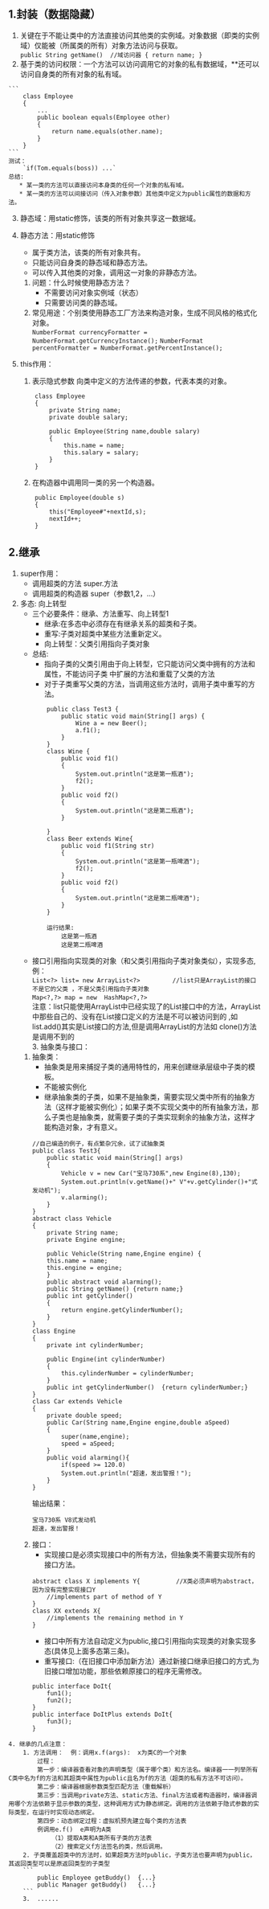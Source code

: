 ## 1.封装（数据隐藏） 
   1. 关键在于不能让类中的方法直接访问其他类的实例域。对象数据（即类的实例域）仅能被（所属类的所有）对象方法访问与获取。  
    ```
        public String getName()  //域访问器
        {
	        return name;
        }
    ```
   2. 基于类的访问权限：一个方法可以访问调用它的对象的私有数据域，**还可以访问自身类的所有对象的私有域。  

    ```
        class Employee
        {
	        ...
	        public boolean equals(Employee other)
	        {
		        return name.equals(other.name);
	        }
        }
    ```  
    测试： 
        `if(Tom.equals(boss)) ...`    
    总结: 
       * 某一类的方法可以直接访问本身类的任何一个对象的私有域。  
       * 某一类的方法可以间接访问（传入对象参数）其他类中定义为public属性的数据和方法。        
   3. 静态域：用static修饰，该类的所有对象共享这一数据域。  
   4. 静态方法：用static修饰  
        * 属于类方法，该类的所有对象共有。
        * 只能访问自身类的静态域和静态方法。  
        * 可以传入其他类的对象，调用这一对象的非静态方法。  

        1. 问题：什么时候使用静态方法？  
            * 不需要访问对象实例域（状态）  
            * 只需要访问类的静态域。  
        2. 常见用途：个别类使用静态工厂方法来构造对象，生成不同风格的格式化对象。  
        `NumberFormat currencyFormatter = NumberFormat.getCurrencyInstance();`
        `NumberFormat percentFormatter = NumberFormat.getPercentInstance();`  
   5. this作用：
        1. 表示隐式参数	向类中定义的方法传递的参数，代表本类的对象。   
        ```  
            class Employee
            {
	            private String name;
	            private double salary;
                
	            public Employee(String name,double salary)
	            {
		            this.name = name;
		            this.salary = salary;
	            }
            }
        ```
        2. 在构造器中调用同一类的另一个构造器。
        ```
            public Employee(double s)
            {
	            this("Employee#"+nextId,s);
	            nextId++;
            }
        ```

## 2.继承
   1. super作用：
       * 调用超类的方法  super.方法  
	   * 调用超类的构造器  super（参数1,2，...）
   2. 多态:    向上转型  
        * 三个必要条件：继承、方法重写、向上转型1  
            * 继承:在多态中必须存在有继承关系的超类和子类。  
            * 重写:子类对超类中某些方法重新定义。  
            * 向上转型：父类引用指向子类对象  
        * 总结:  
            * 指向子类的父类引用由于向上转型，它只能访问父类中拥有的方法和属性，不能访问子类 中扩展的方法和重载了父类的方法
            * 对于子类重写父类的方法，当调用这些方法时，调用子类中重写的方法。
            ```
                public class Test3 {
                    public static void main(String[] args) {
                        Wine a = new Beer();
                        a.f1();
                    }
                }
                class Wine {
                    public void f1()
                    {
                        System.out.println("这是第一瓶酒");
                        f2();
                    }           
                    public void f2()
                    {
                        System.out.println("这是第二瓶酒");
                    }

                }
                class Beer extends Wine{
                    public void f1(String str)
                    {
                        System.out.println("这是第一瓶啤酒");
                        f2();
                    }
                    public void f2()
                    {
                        System.out.println("这是第二瓶啤酒");
                    }
                }

                运行结果:
                    这是第一瓶酒
                    这是第二瓶啤酒
            ```
        * 接口引用指向实现类的对象（和父类引用指向子类对象类似），实现多态,例：    
        `List<?> list= new ArrayList<?>         //list只是ArrayList的接口不是它的父类 ，不是父类引用指向子类对象`  
        `Map<?,?> map = new  HashMap<?,?>`  
        注意：list只能使用ArrayList中已经实现了的List接口中的方法，ArrayList中那些自己的、没有在List接口定义的方法是不可以被访问到的 ,如list.add()其实是List接口的方法,但是调用ArrayList的方法如 clone()方法是调用不到的   
    3. 抽象类与接口：  
        1. 抽象类：
            * 抽象类是用来捕捉子类的通用特性的，用来创建继承层级中子类的模板。    
            * 不能被实例化
            * 继承抽象类的子类，如果不是抽象类，需要实现父类中所有的抽象方法（这样才能被实例化）；如果子类不实现父类中的所有抽象方法，那么子类也是抽象类，就需要子类的子类实现剩余的抽象方法，这样才能构造对象，才有意义。  
            ```
            //自己编造的例子，有点繁杂冗余，试了试抽象类
            public class Test3{
                public static void main(String[] args)
                {
                    Vehicle v = new Car("宝马730系",new Engine(8),130);
                    System.out.println(v.getName()+" V"+v.getCylinder()+"式发动机");
                    v.alarming();
                }
            }
            abstract class Vehicle
            {
                private String name;
                private Engine engine;

                public Vehicle(String name,Engine engine) {
                this.name = name;
                this.engine = engine;
                }
                public abstract void alarming();
                public String getName() {return name;}
                public int getCylinder()
                {
                    return engine.getCylinderNumber();
                }
            }
            class Engine
            {
                private int cylinderNumber;

                public Engine(int cylinderNumber)
                {
                    this.cylinderNumber = cylinderNumber;
                }
                public int getCylinderNumber()  {return cylinderNumber;}
            }
            class Car extends Vehicle
            {
                private double speed;
                public Car(String name,Engine engine,double aSpeed)
                {
                    super(name,engine);
                    speed = aSpeed;
                }
                public void alarming(){
                    if(speed >= 120.0)
                    System.out.println("超速，发出警报！");
                }
            }
            ```  
            输出结果：  
            ```
            宝马730系 V8式发动机
            超速，发出警报！
            ```  
        2. 接口：  
           * 实现接口是必须实现接口中的所有方法，但抽象类不需要实现所有的接口方法。  
            ```
            abstract class X implements Y{          //X类必须声明为abstract，因为没有完整实现接口Y
                //implements part of method of Y
            }
            class XX extends X{
                //implements the remaining method in Y
            }
            ```  
           * 接口中所有方法自动定义为public,接口引用指向实现类的对象实现多态(具体见上面多态第三条)。
           * 重写接口:（在旧接口中添加新方法）通过新接口继承旧接口的方式,为旧接口增加功能，那些依赖原接口的程序无需修改。  
            ```
            public interface DoIt{
                fun1();
                fun2();
            }
            public interface DoItPlus extends DoIt{
                fun3();
            }
            ```
    4. 继承的几点注意：
        1. 方法调用：  例：调用x.f(args):  x为类C的一个对象  
            过程：  
            第一步：编译器查看对象的声明类型（属于哪个类）和方法名。编译器一一列举所有C类中名为f的方法和其超类中属性为public且名为f的方法（超类的私有方法不可访问）。  
            第二步：编译器根据参数类型匹配方法（重载解析）  
            第三步：当调用private方法、static方法、final方法或者构造器时，编译器调用哪个方法依赖于显示参数的类型，这种调用方式为静态绑定。调用的方法依赖于隐式参数的实际类型，在运行时实现动态绑定。  
            第四步：动态绑定过程：虚拟机预先建立每个类的方法表  
		    例调用e.f()  e声明为A类  
		        （1）提取A类和A类所有子类的方法表  
		        （2）搜索定义f方法签名的类，然后调用。   
        2. 子类覆盖超类中的方法时，如果超类方法时public，子类方法也要声明为public，其返回类型可以是原返回类型的子类型 
        ```
            public Employee getBuddy()	{...}
            public Manager getBuddy()	{...}
        ```
        3.  ......
